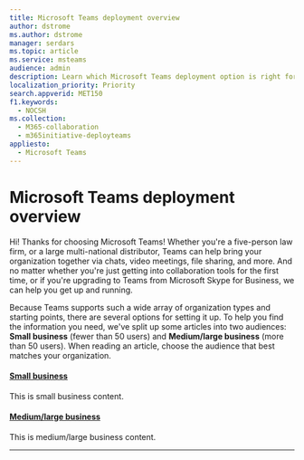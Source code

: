 ```yaml
---
title: Microsoft Teams deployment overview
author: dstrome
ms.author: dstrome
manager: serdars
ms.topic: article
ms.service: msteams
audience: admin
description: Learn which Microsoft Teams deployment option is right for you.
localization_priority: Priority
search.appverid: MET150
f1.keywords:
  - NOCSH
ms.collection: 
  - M365-collaboration
  - m365initiative-deployteams
appliesto: 
  - Microsoft Teams
---
```


# Microsoft Teams deployment overview

Hi! Thanks for choosing Microsoft Teams! Whether you're a five-person law firm, or a large multi-national distributor, Teams can help bring your organization together via chats, video meetings, file sharing, and more. And no matter whether you're just getting into collaboration tools for the first time, or if you're upgrading to Teams from Microsoft Skype for Business, we can help you get up and running.

Because Teams supports such a wide array of organization types and starting points, there are several options for setting it up. To help you find the information you need, we've split up some articles into two audiences: **Small business** (fewer than 50 users) and **Medium/large business** (more than 50 users). When reading an article, choose the audience that best matches your organization.

#### [Small business](#tab/small)

This is small business content.

#### [Medium/large business](#tab/large)

This is medium/large business content.

---
